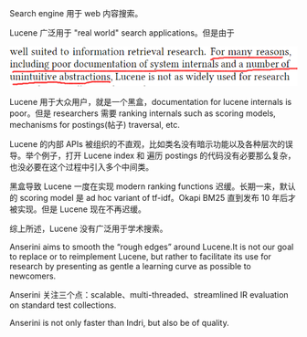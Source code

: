 Search engine 用于 web 内容搜索。

Lucene 广泛用于 "real world" search applications。但是由于

![](pics\20200311203401.png)

Lucene 用于大众用户，就是一个黑盒，documentation for lucene internals is poor。但是 researchers 需要 ranking internals such as scoring models, mechanisms for postings(帖子) traversal, etc.

Lucene 的内部 APIs 被组织的不直观，比如类名没有暗示功能以及各种层次的误导。举个例子，打开 Lucene index 和 遍历 postings 的代码没有必要那么复杂，也没必要在这个过程中引入多个中间类。

黑盒导致 Lucene 一度在实现 modern ranking functions 迟缓。长期一来，默认的 scoring model 是 ad hoc variant of tf-idf。Okapi BM25 直到发布 10 年后才被实现。但是 Lucene 现在不再迟缓。

综上所述，Lucene 没有广泛用于学术搜索。

Anserini aims to smooth the “rough edges” around Lucene.It is not our goal to replace or to reimplement Lucene, but rather to facilitate its use for research by presenting as gentle a learning curve as possible to newcomers.

Anserini 关注三个点：scalable、multi-threaded、streamlined IR evaluation on standard test collections.

Anserini is not only faster than Indri, but also be of quality.

